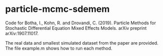 # particle-mcmc-sdemem

Code for Botha, I., Kohn, R. and Drovandi, C. (2019). Particle Methods for Stochastic Differential Equation Mixed Effects Models. arXiv preprint arXiv:1907.11017.

The real data and smallest simulated dataset from the paper are provided. The file example.m shows how to run each method. 

